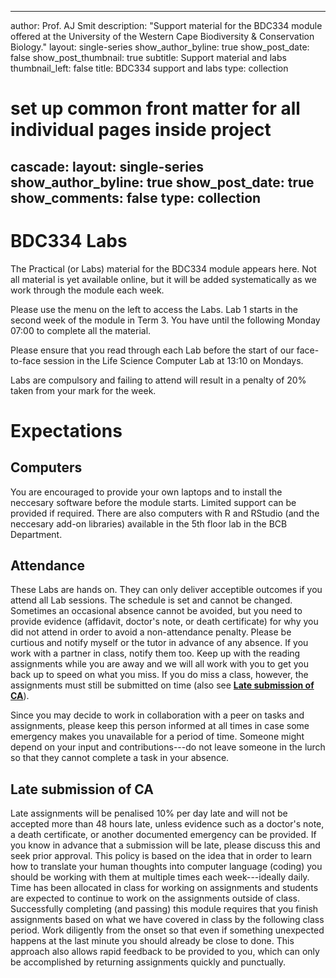   ---
author: Prof. AJ Smit
description: "Support material for the BDC334 module offered at the University of the Western Cape Biodiversity & Conservation Biology."
layout: single-series
show_author_byline: true
show_post_date: false
show_post_thumbnail: true
subtitle: Support material and labs
thumbnail_left: false
title: BDC334 support and labs
type: collection

# set up common front matter for all individual pages inside project
cascade:
  layout: single-series
  show_author_byline: true
  show_post_date: true
  show_comments: false
  type: collection
---

# BDC334 Labs

The Practical (or Labs) material for the BDC334 module appears here. Not all material is yet available online, but it will be added systematically as we work through the module each week.

Please use the menu on the left to access the Labs. Lab 1 starts in the second week of the module in Term 3. You have until the following Monday 07:00 to complete all the material.

Please ensure that you read through each Lab before the start of our face-to-face session in the Life Science Computer Lab at 13:10 on Mondays.

Labs are compulsory and failing to attend will result in a penalty of 20% taken from your mark for the week.

# Expectations
## Computers

You are encouraged to provide your own laptops and to install the neccesary software before the module starts. Limited support can be provided if required. There are also computers with R and RStudio (and the neccesary add-on libraries) available in the 5th floor lab in the BCB Department.
## Attendance

These Labs are hands on. They can only deliver acceptible outcomes if you attend all Lab sessions. The schedule is set and cannot be changed. Sometimes an occasional absence cannot be avoided, but you need to provide evidence (affidavit, doctor's note, or death certificate) for why you did not attend in order to avoid a non-attendance penalty. Please be curtious and notify myself or the tutor in advance of any absence. If you work with a partner in class, notify them too. Keep up with the reading assignments while you are away and we will all work with you to get you back up to speed on what you miss. If you do miss a class, however, the assignments must still be submitted on time (also see [**Late submission of CA**](/bdc334/#late-submission-of-ca)).

Since you may decide to work in collaboration with a peer on tasks and assignments, please keep this person informed at all times in case some emergency makes you unavailable for a period of time. Someone might depend on your input and contributions---do not leave someone in the lurch so that they cannot complete a task in your absence.
## Late submission of CA

Late assignments will be penalised 10% per day late and will not be accepted more than 48 hours late, unless evidence such as a doctor's note, a death certificate, or another documented emergency can be provided. If you know in advance that a submission will be late, please discuss this and seek prior approval. This policy is based on the idea that in order to learn how to translate your human thoughts into computer language (coding) you should be working with them at multiple times each week---ideally daily. Time has been allocated in class for working on assignments and students are expected to continue to work on the assignments outside of class. Successfully completing (and passing) this module requires that you finish assignments based on what we have covered in class by the following class period. Work diligently from the onset so that even if something unexpected happens at the last minute you should already be close to done. This approach also allows rapid feedback to be provided to you, which can only be accomplished by returning assignments quickly and punctually.
